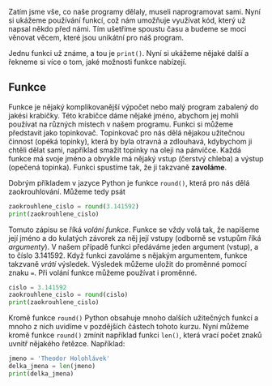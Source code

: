 Zatím jsme vše, co naše programy dělaly, museli naprogramovat sami. Nyní si ukážeme používání funkcí, což nám umožňuje využívat kód, který už napsal někdo před námi. Tím ušetříme spoustu času a budeme se moci věnovat věcem, které jsou unikátní pro náš program.

Jednu funkci už známe, a tou je `print()`. Nyní si ukážeme nějaké další a řekneme si více o tom, jaké možnosti funkce nabízejí.

## Funkce

Funkce je nějaký komplikovanější výpočet nebo malý program zabalený do jakési krabičky. Této krabičce dáme nějaké jméno, abychom jej mohli používat na různých místech v našem programu. Funkci si můžeme představit jako topinkovač. Topinkovač pro nás dělá nějakou užitečnou činnost (opéká topinky), která by byla otravná a zdlouhavá, kdybychom ji chtěli dělat sami, například smažit topinky na oleji na pánvičce. Každá funkce má svoje jméno a obvykle má nějaký vstup (čerstvý chleba) a výstup (opečená topinka). Funkci spustíme tak, že ji takzvaně **zavoláme**.

Dobrým příkladem v jazyce Python je funkce `round()`, která pro nás dělá zaokrouhlování. Můžeme tedy psát

```py
zaokrouhlene_cislo = round(3.141592)
print(zaokrouhlene_cislo)
```

Tomuto zápisu se říká *volání funkce*. Funkce se vždy volá tak, že napíšeme její jméno a do kulatých závorek za něj její vstupy (odborně se vstupům říká *argumenty*). V našem případě funkci předáváme jeden argument (vstup), a to číslo 3.141592. Když funkci zavoláme s nějakým argumentem, funkce takzvaně *vrátí* výsledek. Výsledek můžeme uložit do proměnné pomocí znaku `=`. Při volání funkce můžeme používat i proměnné.

```py
cislo = 3.141592
zaokrouhlene_cislo = round(cislo)
print(zaokrouhlene_cislo)
```

Kromě funkce `round()` Python obsahuje mnoho dalších užitečných funkcí a mnoho z nich uvidíme v pozdějších částech tohoto kurzu. Nyní můžeme kromě funkce `round()` zmínit například funkci `len()`, která vrací počet znaků uvnitř nějakého řetězce. Například:

```py
jmeno = 'Theodor Holohlávek'
delka_jmena = len(jmeno)
print(delka_jmena)
```

